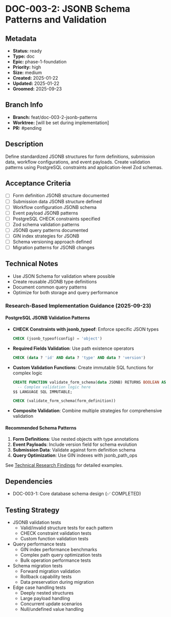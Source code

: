 # DOC-003-2: JSONB Schema Patterns and Validation

## Metadata
- **Status:** ready
- **Type:** doc
- **Epic:** phase-1-foundation
- **Priority:** high
- **Size:** medium
- **Created:** 2025-01-22
- **Updated:** 2025-01-22
- **Groomed:** 2025-09-23

## Branch Info
- **Branch:** feat/doc-003-2-jsonb-patterns
- **Worktree:** [will be set during implementation]
- **PR:** #pending

## Description
Define standardized JSONB structures for form definitions, submission data, workflow configurations, and event payloads. Create validation patterns using PostgreSQL constraints and application-level Zod schemas.

## Acceptance Criteria
- [ ] Form definition JSONB structure documented
- [ ] Submission data JSONB structure defined
- [ ] Workflow configuration JSONB schema
- [ ] Event payload JSONB patterns
- [ ] PostgreSQL CHECK constraints specified
- [ ] Zod schema validation patterns
- [ ] JSONB query patterns documented
- [ ] GIN index strategies for JSONB
- [ ] Schema versioning approach defined
- [ ] Migration patterns for JSONB changes

## Technical Notes
- Use JSON Schema for validation where possible
- Create reusable JSONB type definitions
- Document common query patterns
- Optimize for both storage and query performance

### Research-Based Implementation Guidance (2025-09-23)

#### PostgreSQL JSONB Validation Patterns
- **CHECK Constraints with jsonb_typeof**: Enforce specific JSON types
  ```sql
  CHECK (jsonb_typeof(config) = 'object')
  ```
- **Required Fields Validation**: Use path existence operators
  ```sql
  CHECK (data ? 'id' AND data ? 'type' AND data ? 'version')
  ```
- **Custom Validation Functions**: Create immutable SQL functions for complex logic
  ```sql
  CREATE FUNCTION validate_form_schema(data JSONB) RETURNS BOOLEAN AS $$
    -- Complex validation logic here
  $$ LANGUAGE SQL IMMUTABLE;

  CHECK (validate_form_schema(form_definition))
  ```
- **Composite Validation**: Combine multiple strategies for comprehensive validation

#### Recommended Schema Patterns
1. **Form Definitions**: Use nested objects with type annotations
2. **Event Payloads**: Include version field for schema evolution
3. **Submission Data**: Validate against form definition schema
4. **Query Optimization**: Use GIN indexes with jsonb_path_ops

See [Technical Research Findings](../../discoveries/records/2025-09-23-technical-research.md#postgresql-jsonb-validation-patterns) for detailed examples.

## Dependencies
- DOC-003-1: Core database schema design (✅ COMPLETED)

## Testing Strategy
- JSONB validation tests
  - Valid/invalid structure tests for each pattern
  - CHECK constraint validation tests
  - Custom function validation tests
- Query performance tests
  - GIN index performance benchmarks
  - Complex path query optimization tests
  - Bulk operation performance tests
- Schema migration tests
  - Forward migration validation
  - Rollback capability tests
  - Data preservation during migration
- Edge case handling tests
  - Deeply nested structures
  - Large payload handling
  - Concurrent update scenarios
  - Null/undefined value handling